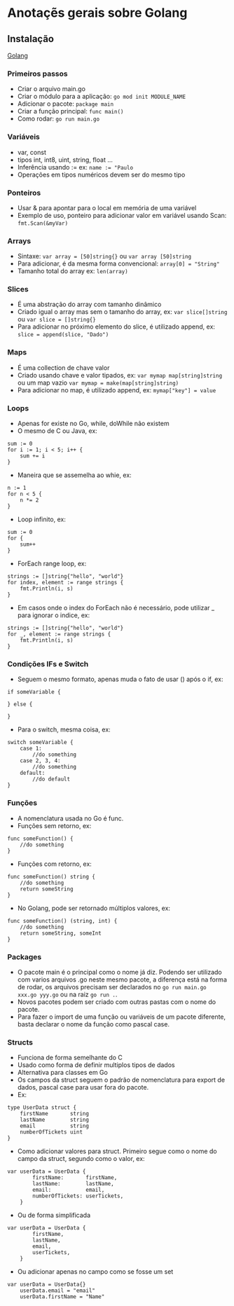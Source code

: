 # Anotaçẽs gerais sobre Golang


## Instalação
[Golang](https://go.dev/doc/install)

### Primeiros passos
- Criar o arquivo main.go
- Criar o módulo para a aplicação: `go mod init MODULE_NAME`
- Adicionar o pacote: `package main`
- Criar a função principal: `func main()`
- Como rodar: `go run main.go`

### Variáveis
- var, const
- tipos int, int8, uint, string, float ...
- Inferência usando := ex: `name := "Paulo`
- Operações em tipos numéricos devem ser do mesmo tipo

### Ponteiros
- Usar & para apontar para o local em memória de uma variável
- Exemplo de uso, ponteiro para adicionar valor em variável usando Scan: `fmt.Scan(&myVar)`

### Arrays
- Sintaxe: `var array = [50]string{}` ou `var array [50]string`
- Para adicionar, é da mesma forma convencional: `array[0] = "String"`
- Tamanho total do array ex: `len(array)`

### Slices
- É uma abstração do array com tamanho dinâmico
- Criado igual o array mas sem o tamanho do array, ex: `var slice[]string` ou `var slice = []string{}`
- Para adicionar no próximo elemento do slice, é utilizado append, ex: `slice = append(slice, "Dado")`

### Maps
- É uma collection de chave valor
- Criado usando chave e valor tipados, ex: `var mymap map[string]string` ou um map vazio `var mymap = make(map[string]string)`
- Para adicionar no map, é utilizado append, ex: `mymap["key"] = value`


### Loops
- Apenas for existe no Go, while, doWhile não existem
- O mesmo de C ou Java, ex: 
```
sum := 0
for i := 1; i < 5; i++ {
    sum += i
}
```
- Maneira que se assemelha ao whie, ex: 
```
n := 1
for n < 5 {
    n *= 2
}
```
- Loop infinito, ex:
```
sum := 0
for {
    sum++ 
}
```
- ForEach range loop, ex:
```
strings := []string{"hello", "world"}
for index, element := range strings {
    fmt.Println(i, s)
}
```
- Em casos onde o index do ForEach não é necessário, pode utilizar _ para ignorar o indice, ex:
```
strings := []string{"hello", "world"}
for _, element := range strings {
    fmt.Println(i, s)
}
```
### Condições IFs e Switch
- Seguem o mesmo formato, apenas muda o fato de usar () após o if, ex:
```
if someVariable {

} else {

}
```
- Para o switch, mesma coisa, ex:
```
switch someVariable {
    case 1:
        //do something
    case 2, 3, 4:
        //do something
    default:
        //do default
}
```
### Funções
- A nomenclatura usada no Go é func.
- Funções sem retorno, ex:
```
func someFunction() {
    //do something
}
```
- Funções com retorno, ex:
```
func someFunction() string {
    //do something
    return someString
}
```
- No Golang, pode ser retornado múltiplos valores, ex:
```
func someFunction() (string, int) {
    //do something
    return someString, someInt
}
```

### Packages
- O pacote main é o principal como o nome já diz. Podendo ser utilizado com varios arquivos .go neste mesmo pacote, a diferença está na forma de rodar, os arquivos precisam ser declarados no `go run main.go xxx.go yyy.go` ou na raiz `go run .`.
- Novos pacotes podem ser criado com outras pastas com o nome do pacote.
- Para fazer o import de uma função ou variáveis de um pacote diferente, basta declarar o nome da função como pascal case.

### Structs
- Funciona de forma semelhante do C
- Usado como forma de definir multiplos tipos de dados
- Alternativa para classes em Go
- Os campos da struct seguem o padrão de nomenclatura para export de dados, pascal case para usar fora do pacote.
- Ex: 
```
type UserData struct {
	firstName       string
	lastName        string
	email           string
	numberOfTickets uint
}
```
- Como adicionar valores para struct. Primeiro segue como o nome do campo da struct, segundo como o valor, ex:
```
var userData = UserData {
		firstName:       firstName,
		lastName:        lastName,
		email:           email,
		numberOfTickets: userTickets,
	}
```
- Ou de forma simplificada
```
var userData = UserData {
		firstName,
		lastName,
		email,
		userTickets,
	}
```
- Ou adicionar apenas no campo como se fosse um set
```
var userData = UserData{}
	userData.email = "email"
	userData.firstName = "Name"
```